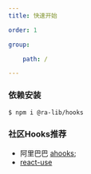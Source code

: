 ```yaml
---
title: 快速开始

order: 1

group:

    path: /

---
```


### 依赖安装

```bash
$ npm i @ra-lib/hooks
```

### 社区Hooks推荐

- 阿里巴巴 [ahooks](https://ahooks.js.org/);
- [react-use](https://github.com/streamich/react-use)
